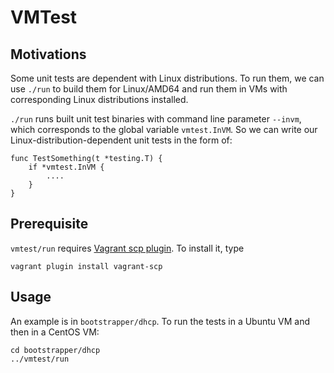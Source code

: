 # VMTest

## Motivations

Some unit tests are dependent with Linux distributions.  To run them,
we can use `./run` to build them for Linux/AMD64 and run them in VMs
with corresponding Linux distributions installed.

`./run` runs built unit test binaries with command line parameter
`--invm`, which corresponds to the global variable `vmtest.InVM`.  So
we can write our Linux-distribution-dependent unit tests in the form
of:

```
func TestSomething(t *testing.T) {
    if *vmtest.InVM {
        ....
    }
}
```

## Prerequisite

`vmtest/run` requires
[Vagrant scp plugin](https://github.com/invernizzi/vagrant-scp).  To
install it, type

```
vagrant plugin install vagrant-scp
```

## Usage

An example is in `bootstrapper/dhcp`.  To run the tests in a Ubuntu VM
and then in a CentOS VM:

```
cd bootstrapper/dhcp
../vmtest/run
```

